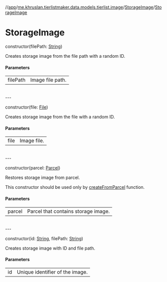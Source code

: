 //[app](../../../index.md)/[me.khruslan.tierlistmaker.data.models.tierlist.image](../index.md)/[StorageImage](index.md)/[StorageImage](-storage-image.md)

# StorageImage

constructor(filePath: [String](https://kotlinlang.org/api/latest/jvm/stdlib/kotlin/-string/index.html))

Creates storage image from the file path with a random ID.

#### Parameters

| | |
|---|---|
| filePath | Image file path. |
<br>
---
<br>

constructor(file: [File](https://developer.android.com/reference/kotlin/java/io/File.html))

Creates storage image from the file with a random ID.

#### Parameters

| | |
|---|---|
| file | Image file. |
<br>
---
<br>

constructor(parcel: [Parcel](https://developer.android.com/reference/kotlin/android/os/Parcel.html))

Restores storage image from parcel.

This constructor should be used only by [createFromParcel](-c-r-e-a-t-o-r/create-from-parcel.md) function.

#### Parameters

| | |
|---|---|
| parcel | Parcel that contains storage image. |
<br>
---
<br>

constructor(id: [String](https://kotlinlang.org/api/latest/jvm/stdlib/kotlin/-string/index.html), filePath: [String](https://kotlinlang.org/api/latest/jvm/stdlib/kotlin/-string/index.html))

Creates storage image with ID and file path.

#### Parameters

| | |
|---|---|
| id | Unique identifier of the image. |

